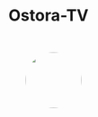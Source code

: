 # Ostora-TV
 <img alt="" src="https://github.com/ALOSTOURA-TV/app/edit/main/01.png" style="height: 100px;margin: 30px;border-radius:100%;">
